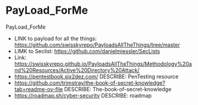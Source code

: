 # PayLoad_ForMe
PayLoad_ForMe
- LINK to payload for all the things: https://github.com/swisskyrepo/PayloadsAllTheThings/tree/master
- LIMK to Seclist: https://github.com/danielmiessler/SecLists
- Link: https://swisskyrepo.github.io/PayloadsAllTheThings/Methodology%20and%20Resources/Active%20Directory%20Attack/
- https://pentestbook.six2dez.com/
DESCRIBE: PenTesting resource
- https://github.com/trimstray/the-book-of-secret-knowledge?tab=readme-ov-file
DESCRIBE: The-book-of-secret-knowledge
- https://roadmap.sh/cyber-security
DESCRIBE: roadmap
